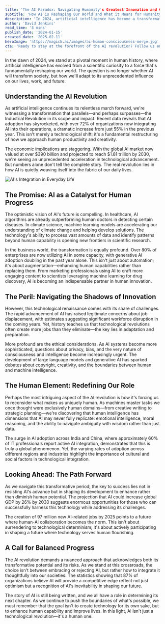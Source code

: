 ```yaml
---
title: 'The AI Paradox: Navigating Humanity's Greatest Innovation and Challenge'
subtitle: 'How AI is Reshaping Our World and What it Means for Humanity's Future'
description: 'In 2024, artificial intelligence has become a transformative force reshaping our world. With AI adoption skyrocketing and the global market projected to reach $1.81 trillion by 2030, we're witnessing unprecedented technological advancement. This article explores the promises and challenges of AI, from its role in healthcare and business to ethical considerations and the future of human-AI collaboration.'
author: 'David Jenkins'
read_time: '8 mins'
publish_date: '2024-01-15'
created_date: '2025-02-11'
heroImage: 'https://magick.ai/images/ai-human-consciousness-merge.jpg'
cta: 'Ready to stay at the forefront of the AI revolution? Follow us on LinkedIn for exclusive insights, expert analysis, and engaging discussions about the future of technology and humanity.'
---
```


In the dawn of 2024, we stand at a pivotal moment in human history, where artificial intelligence has evolved from a scientific curiosity to a force that's fundamentally reshaping our world. The question is no longer whether AI will transform society, but how we'll adapt to its unprecedented influence on our lives, work, and future.

## Understanding the AI Revolution

As artificial intelligence continues its relentless march forward, we're witnessing a transformation that parallels—and perhaps surpasses—the Industrial Revolution in its scope and impact. Recent data reveals that AI adoption has skyrocketed, with over 72% of organizations now integrating AI into their operations, a dramatic increase from just 55% in the previous year. This isn't merely a technological shift; it's a fundamental restructuring of how we approach human productivity and creativity.

The economic implications are staggering. With the global AI market now valued at over $390 billion and projected to reach $1.81 trillion by 2030, we're seeing an unprecedented acceleration in technological advancement. But numbers alone don't tell the complete story. The real revolution lies in how AI is quietly weaving itself into the fabric of our daily lives.

![AI's Integration in Everyday Life](https://i.magick.ai/PIXE/1739326453140_magick_img.webp)

## The Promise: AI as a Catalyst for Human Progress

The optimistic vision of AI's future is compelling. In healthcare, AI algorithms are already outperforming human doctors in detecting certain diseases. In climate science, machine learning models are accelerating our understanding of climate change and helping develop solutions. The technology's ability to process vast amounts of data and identify patterns beyond human capability is opening new frontiers in scientific research.

In the business world, the transformation is equally profound. Over 80% of enterprises are now utilizing AI in some capacity, with generative AI adoption doubling in the past year alone. This isn't just about automation; it's about augmentation—enhancing human capabilities rather than replacing them. From marketing professionals using AI to craft more engaging content to scientists leveraging machine learning for drug discovery, AI is becoming an indispensable partner in human innovation.

## The Peril: Navigating the Shadows of Innovation

However, this technological renaissance comes with its share of challenges. The rapid advancement of AI has raised legitimate concerns about job displacement, with estimates suggesting significant workforce disruption in the coming years. Yet, history teaches us that technological revolutions often create more jobs than they eliminate—the key lies in adaptation and preparation.

More profound are the ethical considerations. As AI systems become more sophisticated, questions about privacy, bias, and the very nature of consciousness and intelligence become increasingly urgent. The development of large language models and generative AI has sparked debates about copyright, creativity, and the boundaries between human and machine intelligence.

## The Human Element: Redefining Our Role

Perhaps the most intriguing aspect of the AI revolution is how it's forcing us to reconsider what makes us uniquely human. As machines master tasks we once thought were exclusively human domains—from creative writing to strategic planning—we're discovering that human intelligence has dimensions that AI may never fully replicate: emotional intelligence, moral reasoning, and the ability to navigate ambiguity with wisdom rather than just data.

The surge in AI adoption across India and China, where approximately 60% of IT professionals report active AI integration, demonstrates that this is truly a global phenomenon. Yet, the varying rates of adoption across different regions and industries highlight the importance of cultural and social factors in technological integration.

## Looking Ahead: The Path Forward

As we navigate this transformative period, the key to success lies not in resisting AI's advance but in shaping its development to enhance rather than diminish human potential. The projection that AI could increase global GDP by 26% by 2030 suggests enormous opportunities for those who can successfully harness this technology while addressing its challenges.

The creation of 97 million new AI-related jobs by 2025 points to a future where human-AI collaboration becomes the norm. This isn't about surrendering to technological determinism; it's about actively participating in shaping a future where technology serves human flourishing.

## A Call for Balanced Progress

The AI revolution demands a nuanced approach that acknowledges both its transformative potential and its risks. As we stand at this crossroads, the choice isn't between embracing or rejecting AI, but rather how to integrate it thoughtfully into our societies. The statistics showing that 87% of organizations believe AI will provide a competitive edge reflect not just optimism but a recognition of AI's inevitability in shaping our future.

The story of AI is still being written, and we all have a role in determining its next chapter. As we continue to push the boundaries of what's possible, we must remember that the goal isn't to create technology for its own sake, but to enhance human capability and improve lives. In this light, AI isn't just a technological revolution—it's a human one.